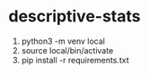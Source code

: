 # descriptive-stats


1. python3 -m venv local
2. source local/bin/activate
3. pip install -r requirements.txt